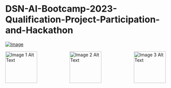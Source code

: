 # DSN-AI-Bootcamp-2023-Qualification-Project-Participation-and-Hackathon

[![Image](https://github.com/DataScienceNigeria/DSN-AI-Bootcamp-2023-Qualification-Project-Participation-and-Hackathon/blob/main/images/MicrosoftTeams-image%20(15).png?raw=true)]()

<!-- Images arranged horizontally -->
<div style="display: flex; justify-content: space-between;">
  <a href="https://github.com/DataScienceNigeria/DSN-AI-Bootcamp-2023-Qualification-Project-Participation-and-Hackathon/blob/main/?raw=true"><img src="https://github.com/DataScienceNigeria/DSN-AI-Bootcamp-2023-Qualification-Project-Participation-and-Hackathon/blob/main/images/185755203-17945fd1-6b64-46f2-8377-1011dcb1a444.png?raw=true" alt="Image 1 Alt Text" style="width: 100px;"></a>
  <a href="link_to_image2"><img src="https://github.com/DataScienceNigeria/DSN-AI-Bootcamp-2023-Qualification-Project-Participation-and-Hackathon/blob/main/images/185755203-17945fd1-6b64-46f2-8377-1011dcb1a444.png?raw=true" alt="Image 2 Alt Text" style="width: 100px;"></a>
  <a href="link_to_image3"><img src="https://github.com/DataScienceNigeria/DSN-AI-Bootcamp-2023-Qualification-Project-Participation-and-Hackathon/blob/main/images/185755203-17945fd1-6b64-46f2-8377-1011dcb1a444.png?raw=true" alt="Image 3 Alt Text" style="width: 100px;"></a>
</div>



